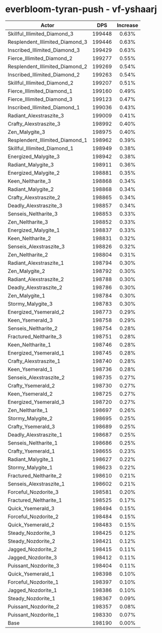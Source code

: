 # everbloom-tyran-push - vf-yshaarj
| Actor | DPS | Increase |
|---|:---:|:---:|
|Skillful_Illimited_Diamond_3|199448|0.63%|
|Resplendent_Illimited_Diamond_3|199446|0.63%|
|Inscribed_Illimited_Diamond_3|199429|0.63%|
|Fierce_Illimited_Diamond_2|199277|0.55%|
|Resplendent_Illimited_Diamond_2|199269|0.54%|
|Inscribed_Illimited_Diamond_2|199263|0.54%|
|Skillful_Illimited_Diamond_2|199207|0.51%|
|Fierce_Illimited_Diamond_1|199160|0.49%|
|Fierce_Illimited_Diamond_3|199123|0.47%|
|Inscribed_Illimited_Diamond_1|199036|0.43%|
|Radiant_Alexstraszite_3|199009|0.41%|
|Crafty_Alexstraszite_3|198992|0.40%|
|Zen_Malygite_3|198975|0.40%|
|Resplendent_Illimited_Diamond_1|198962|0.39%|
|Skillful_Illimited_Diamond_1|198949|0.38%|
|Energized_Malygite_3|198942|0.38%|
|Radiant_Malygite_3|198911|0.36%|
|Energized_Malygite_2|198881|0.35%|
|Keen_Neltharite_3|198868|0.34%|
|Radiant_Malygite_2|198868|0.34%|
|Crafty_Alexstraszite_2|198865|0.34%|
|Deadly_Alexstraszite_3|198857|0.34%|
|Senseis_Neltharite_3|198853|0.33%|
|Zen_Neltharite_3|198852|0.33%|
|Energized_Malygite_1|198837|0.33%|
|Keen_Neltharite_2|198831|0.32%|
|Senseis_Alexstraszite_3|198826|0.32%|
|Zen_Neltharite_2|198804|0.31%|
|Radiant_Alexstraszite_1|198794|0.30%|
|Zen_Malygite_2|198792|0.30%|
|Radiant_Alexstraszite_2|198788|0.30%|
|Deadly_Alexstraszite_2|198786|0.30%|
|Zen_Malygite_1|198784|0.30%|
|Stormy_Malygite_3|198783|0.30%|
|Energized_Ysemerald_2|198773|0.29%|
|Keen_Ysemerald_3|198758|0.29%|
|Senseis_Neltharite_2|198754|0.28%|
|Fractured_Neltharite_3|198751|0.28%|
|Keen_Neltharite_1|198746|0.28%|
|Energized_Ysemerald_1|198745|0.28%|
|Crafty_Alexstraszite_1|198740|0.28%|
|Keen_Ysemerald_1|198736|0.28%|
|Senseis_Alexstraszite_2|198735|0.27%|
|Crafty_Ysemerald_2|198730|0.27%|
|Keen_Ysemerald_2|198725|0.27%|
|Energized_Ysemerald_3|198720|0.27%|
|Zen_Neltharite_1|198697|0.26%|
|Stormy_Malygite_2|198695|0.25%|
|Crafty_Ysemerald_3|198689|0.25%|
|Deadly_Alexstraszite_1|198687|0.25%|
|Senseis_Neltharite_1|198686|0.25%|
|Crafty_Ysemerald_1|198655|0.23%|
|Radiant_Malygite_1|198627|0.22%|
|Stormy_Malygite_1|198623|0.22%|
|Fractured_Neltharite_2|198610|0.21%|
|Senseis_Alexstraszite_1|198602|0.21%|
|Forceful_Nozdorite_3|198581|0.20%|
|Fractured_Neltharite_1|198525|0.17%|
|Quick_Ysemerald_3|198494|0.15%|
|Forceful_Nozdorite_2|198484|0.15%|
|Quick_Ysemerald_2|198483|0.15%|
|Steady_Nozdorite_3|198425|0.12%|
|Steady_Nozdorite_2|198421|0.12%|
|Jagged_Nozdorite_2|198415|0.11%|
|Jagged_Nozdorite_3|198412|0.11%|
|Puissant_Nozdorite_3|198404|0.11%|
|Quick_Ysemerald_1|198398|0.10%|
|Forceful_Nozdorite_1|198397|0.10%|
|Jagged_Nozdorite_1|198386|0.10%|
|Steady_Nozdorite_1|198367|0.09%|
|Puissant_Nozdorite_2|198357|0.08%|
|Puissant_Nozdorite_1|198330|0.07%|
|Base|198190|0.00%|
